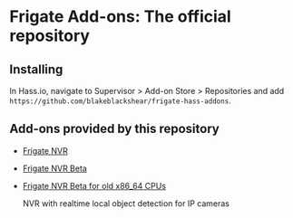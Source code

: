 # Frigate Add-ons: The official repository

## Installing
In Hass.io, navigate to Supervisor > Add-on Store > Repositories and add `https://github.com/blakeblackshear/frigate-hass-addons`.

## Add-ons provided by this repository
- [Frigate NVR](frigate/README.md)
- [Frigate NVR Beta](frigate_beta/README.md)
- [Frigate NVR Beta for old x86_64 CPUs](frigate_beta_old/README.md)

  NVR with realtime local object detection for IP cameras